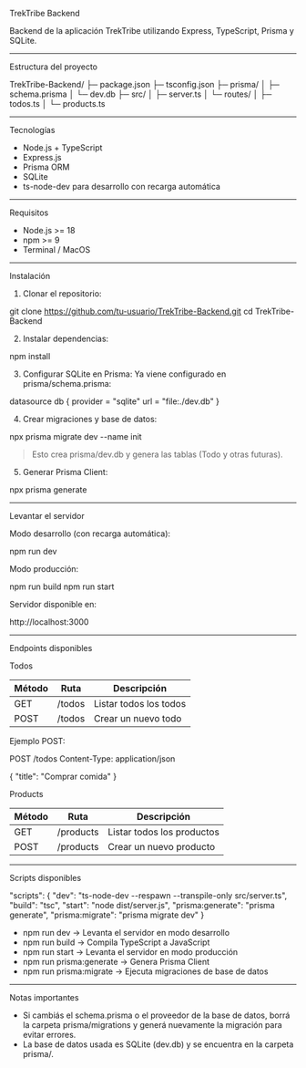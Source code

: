 TrekTribe Backend

Backend de la aplicación TrekTribe utilizando Express, TypeScript, Prisma y SQLite.

------------------------------------------------------------
Estructura del proyecto

TrekTribe-Backend/
├─ package.json
├─ tsconfig.json
├─ prisma/
│   ├─ schema.prisma
│   └─ dev.db
├─ src/
│   ├─ server.ts
│   └─ routes/
│       ├─ todos.ts
│       └─ products.ts

------------------------------------------------------------
Tecnologías

- Node.js + TypeScript
- Express.js
- Prisma ORM
- SQLite
- ts-node-dev para desarrollo con recarga automática

------------------------------------------------------------
Requisitos

- Node.js >= 18
- npm >= 9
- Terminal / MacOS

------------------------------------------------------------
Instalación

1. Clonar el repositorio:

git clone https://github.com/tu-usuario/TrekTribe-Backend.git
cd TrekTribe-Backend

2. Instalar dependencias:

npm install

3. Configurar SQLite en Prisma:
Ya viene configurado en prisma/schema.prisma:

datasource db {
  provider = "sqlite"
  url      = "file:./dev.db"
}

4. Crear migraciones y base de datos:

npx prisma migrate dev --name init

> Esto crea prisma/dev.db y genera las tablas (Todo y otras futuras).

5. Generar Prisma Client:

npx prisma generate

------------------------------------------------------------
Levantar el servidor

Modo desarrollo (con recarga automática):

npm run dev

Modo producción:

npm run build
npm run start

Servidor disponible en:

http://localhost:3000

------------------------------------------------------------
Endpoints disponibles

Todos

| Método | Ruta   | Descripción            |
|--------|--------|-----------------------|
| GET    | /todos | Listar todos los todos|
| POST   | /todos | Crear un nuevo todo   |

Ejemplo POST:

POST /todos
Content-Type: application/json

{
  "title": "Comprar comida"
}

Products

| Método | Ruta       | Descripción                 |
|--------|-----------|-----------------------------|
| GET    | /products | Listar todos los productos  |
| POST   | /products | Crear un nuevo producto     |

------------------------------------------------------------
Scripts disponibles

"scripts": {
  "dev": "ts-node-dev --respawn --transpile-only src/server.ts",
  "build": "tsc",
  "start": "node dist/server.js",
  "prisma:generate": "prisma generate",
  "prisma:migrate": "prisma migrate dev"
}

- npm run dev → Levanta el servidor en modo desarrollo
- npm run build → Compila TypeScript a JavaScript
- npm run start → Levanta el servidor en modo producción
- npm run prisma:generate → Genera Prisma Client
- npm run prisma:migrate → Ejecuta migraciones de base de datos

------------------------------------------------------------
Notas importantes

- Si cambiás el schema.prisma o el proveedor de la base de datos, borrá la carpeta prisma/migrations y generá nuevamente la migración para evitar errores.
- La base de datos usada es SQLite (dev.db) y se encuentra en la carpeta prisma/.
